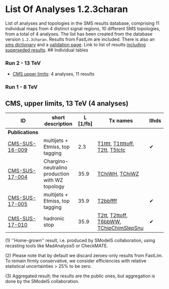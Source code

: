 

# List Of Analyses 1.2.3charan 
List of analyses and topologies in the SMS results database,
comprising 11 individual maps from 4 distinct signal regions, 10 different SMS topologies, from a total of 4 analyses.
The list has been created from the database version `1.2.3charan`.
Results from FastLim are included. There is also an  [sms dictionary](SmsDictionary123charan) and a [validation page](Validation123charan).
Link to list of results [including superseded results](ListOfAnalyses123charanWithSuperseded).
    ## Individual tables
### Run 2 - 13 TeV
 * [CMS upper limits](#CMSupperlimits13): 4  analyses, 11  results
### Run 1 - 8 TeV

<a name="CMSupperlimits13"></a>
## CMS, upper limits, 13 TeV (4 analyses)

| **ID** | **short description** | **L [1/fb]** | **Tx names** | **llhds** |
|--------|-----------------------|--------------|--------------|-----------|
| **Publications** | | | | |
| [CMS-SUS-16-009](https://cms-results.web.cern.ch/cms-results/public-results/publications/SUS-16-009/)<a name="CMS-SUS-16-009"></a> | multijets + Etmiss, top tagging | 2.3 | [T1tttt](SmsDictionary123charan#T1tttt), [T1ttttoff](SmsDictionary123charan#T1ttttoff), [T2tt](SmsDictionary123charan#T2tt), [T5tctc](SmsDictionary123charan#T5tctc) |&#10004; |
| [CMS-SUS-17-004](http://cms-results.web.cern.ch/cms-results/public-results/publications/SUS-17-004/index.html)<a name="CMS-SUS-17-004"></a> | Chargino-neutralino production with WZ topology | 35.9 | [TChiWH](SmsDictionary123charan#TChiWH), [TChiWZ](SmsDictionary123charan#TChiWZ) | |
| [CMS-SUS-17-005](https://cms-results.web.cern.ch/cms-results/public-results/publications/SUS-17-005/)<a name="CMS-SUS-17-005"></a> | multijets + Etmiss, top tagging | 35.9 | [T2bbffff](SmsDictionary123charan#T2bbffff) |&#10004; |
| [CMS-SUS-17-010](http://cms-results.web.cern.ch/cms-results/public-results/publications/SUS-17-010)<a name="CMS-SUS-17-010"></a> | hadronic stop | 35.9 | [T2tt](SmsDictionary123charan#T2tt), [T2ttoff](SmsDictionary123charan#T2ttoff), [T6bbWW](SmsDictionary123charan#T6bbWW), [TChipChimSlepSnu](SmsDictionary123charan#TChipChimSlepSnu) |&#10004; |


<a name='A1'>(1)</a> ''Home-grown'' result, i.e. produced by SModelS collaboration, using recasting tools like MadAnalysis5 or CheckMATE.

<a name='A2'>(2)</a> Please note that by default we discard zeroes-only results from FastLim. To remain firmly conservative, we consider efficiencies with relative statistical uncertainties > 25% to be zero.

<a name='A3'>(3)</a> Aggregated result; the results are the public ones, but aggregation is done by the SModelS collaboration.
